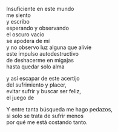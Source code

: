 Insuficiente en este mundo  
me siento  
y escribo  
esperando y observando  
el oscuro vacío  
se apodera de mí  
y no observo luz alguna que alivie  
este impulso autodestructivo  
de deshacerme en migajas  
hasta quedar solo alma  
  
  
y así escapar de este acertijo  
del sufrimiento y placer,  
evitar sufrir y buscar ser feliz,  
el juego de  
  
Y entre tanta búsqueda me hago pedazos,  
si solo se trata de sufrir menos  
por qué me está costando tanto.
